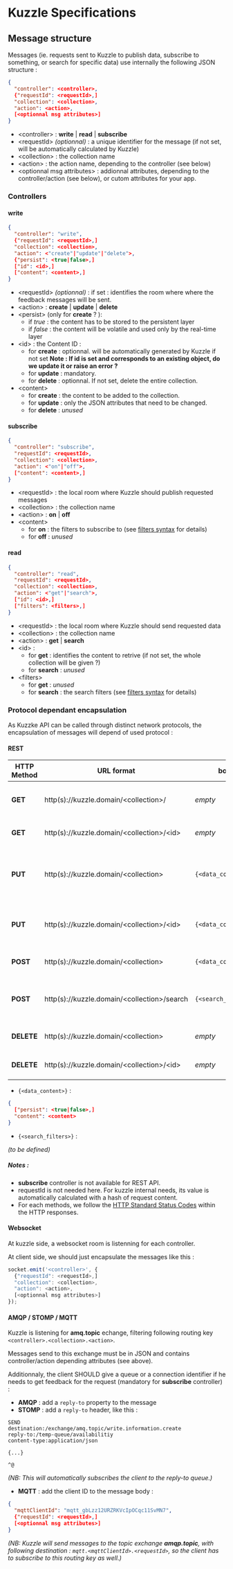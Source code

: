 # Kuzzle Specifications

## Message structure

Messages (ie. requests sent to Kuzzle to publish data, subscribe to something, or search for specific data) use internally the following JSON structure :

```json
{
  "controller": <controller>,
  {"requestId": <requestId>,]
  "collection": <collection>,
  "action": <action>,
  [<optionnal msg attributes>]
}
```
* &lt;controller&gt; : **write** | **read** | **subscribe**
* &lt;requestId&gt; _(optionnal)_ : a unique identifier for the message (if not set, will be automatically calculated by Kuzzle)
* &lt;collection&gt; : the collection name
* &lt;action&gt; : the action name, depending to the controller (see below)
* &lt;optionnal msg attributes&gt; : addionnal attributes, depending to the controller/action (see below), or cutom attributes for your app.


### Controllers


#### write

```json
{
  "controller": "write",
  {"requestId": <requestId>,]
  "collection": <collection>,
  "action": <"create"|"update"|"delete">,
  {"persist": <true|false>,]
  ["id": <id>,]
  ["content": <content>,]
}
```
* &lt;requestId&gt; _(optionnal)_ : if set : identifies the room where where the feedback messages will be sent.
* &lt;action&gt; : **create** | **update** | **delete**
* &lt;persist&gt; (only for **create** ? ):
    * if _true_ : the content has to be stored to the persistent layer
    * if _false_ : the content will be volatile and used only by the real-time layer
* &lt;id&gt; : the Content ID :
    * for **create** : optionnal.
        will be automatically generated by Kuzzle if not set
        **Note : If id is set and corresponds to an existing object, do we update it or raise an error ?**
     * for **update** : mandatory.
     * for **delete** : optionnal. If not set, delete the entire collection.
* &lt;content&gt;
    * for **create** : the content to be added to the collection.
    * for **update** : only the JSON attributes that need to be changed.
    * for **delete** : _unused_

#### subscribe

```json
{
  "controller": "subscribe",
  "requestId": <requestId>,
  "collection": <collection>,
  "action": <"on"|"off">,
  ["content": <content>,]
}
```

* &lt;requestId&gt; : the local room where Kuzzle should publish requested messages
* &lt;collection&gt; : the collection name
* &lt;action&gt; : **on** | **off**
* &lt;content&gt;
    * for **on** : the filters to subscribe to (see [filters syntax] for details)
    * for **off** : _unused_

#### read

```json
{
  "controller": "read",
  "requestId": <requestId>,
  "collection": <collection>,
  "action": <"get"|"search">,
  ["id": <id>,]
  ["filters": <filters>,]
}
```

* &lt;requestId&gt; : the local room where Kuzzle should send requested data
* &lt;collection&gt; : the collection name
* &lt;action&gt; : **get** | **search**
* &lt;id&gt; :
    * for **get** : identifies the content to retrive (if not set, the whole collection will be given ?)
    * for **search** : _unused_
* &lt;filters&gt;
    * for **get** : _unused_
    * for **search** : the search filters (see [filters syntax] for details)


### Protocol dependant encapsulation

As Kuzzke API can be called through distinct network protocols, the encapsulation of messages will depend  of used protocol :

#### REST

| HTTP Method | URL format | body | controller | action | comment |
| --- | --- | --- | --- | --- | --- |
| **GET** | http(s)://kuzzle.domain/&lt;collection&gt;/ | _empty_  | **read** |  **search** | list all contents of given collection |
| **GET** | http(s)://kuzzle.domain/&lt;collection&gt;/&lt;id&gt; | _empty_ | **read** | **get** | get a single content |
| **PUT** | http(s)://kuzzle.domain/&lt;collection&gt; | `{<data_content>}` | **write** | **replace** | replace the entire collection with given contents |
| **PUT** | http(s)://kuzzle.domain/&lt;collection&gt;/&lt;id&gt; | `{<data_content>}` | **write** | **update** | update a content (or create it if not exsist) |
| **POST** | http(s)://kuzzle.domain/&lt;collection&gt; |  `{<data_content>}` | **write** | **create** | create a new content |
| **POST** | http(s)://kuzzle.domain/&lt;collection&gt;/search | `{<search_filters>}` | **read** |  **search** | search contents according to given filters |
| **DELETE** | http(s)://kuzzle.domain/&lt;collection&gt; | _empty_ | **write** | **delete** | delete the entire collection |
| **DELETE** | http(s)://kuzzle.domain/&lt;collection&gt;/&lt;id&gt; | _empty_ | **write** | **delete** | delete the given content |

* `{<data_content>}` :

```json
{
  ["persist": <true|false>,]
  "content": <content>
}
```

* `{<search_filters>}` :

_(to be defined)_


##### Notes :

* **subscribe** controller is not available for REST API.
* requestId is not needed here. For kuzzle internal needs, its value is automatically calculated with a hash of request content.
* For each methods, we follow the [HTTP Standard Status Codes][ietf-http-status-codes] within the HTTP responses.

#### Websocket

At kuzzle side, a websocket room is listenning for each controller.

At client side, we should just encapsulate the messages like this :

```javascript
socket.emit('<controller>', {
  {"requestId": <requestId>,]
  "collection": <collection>,
  "action": <action>,
  [<optionnal msg attributes>]
});
```

#### AMQP / STOMP / MQTT 

Kuzzle is listening for **amq.topic** echange, filtering following routing key `<controller>.<collection>.<action>`.

Messages send to this exchange must be in JSON and contains controller/action depending attributes (see above).

Additionnaly, the client SHOULD give a queue or a connection identifier if he needs to get feedback for the request (mandatory for **subscribe** controller) :

* **AMQP** : add a `reply-to` property to the message
* **STOMP** : add a `reply-to` header, like this :

```
SEND
destination:/exchange/amq.topic/write.information.create
reply-to:/temp-queue/availabilitiy
content-type:application/json

{...}

^@
```

_(NB: This will automatically subscribes the client to the reply-to queue.)_

* **MQTT** : add the client ID to the message body :

```json
{
  "mqttClientId": "mqtt_gbLzz12URZRKVcIpOCqc11SvMN7",
  {"requestId": <requestId>,]
  [<optionnal msg attributes>]
}
```

_(NB: Kuzzle will send messages to the topic exchange **amqp.topic**, with following destination : `mqtt.<mqttClientId>.<requestId>`, so the client has to subscribe to this routing key as well.)_


[//]: # (=========================================================)
[//]: # (Links)

[ietf-http-status-codes]: http://www.ietf.org/assignments/http-status-codes/http-status-codes.xml
[filters syntax]: filters.md

